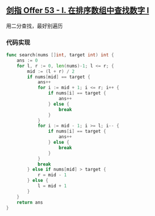 ## [剑指 Offer 53 - I. 在排序数组中查找数字 I](https://leetcode-cn.com/problems/zai-pai-xu-shu-zu-zhong-cha-zhao-shu-zi-lcof/)

用二分查找，最好别遍历



### 代码实现

```go
func search(nums []int, target int) int {
	ans := 0
	for l, r := 0, len(nums)-1; l <= r; {
		mid := (l + r) / 2
		if nums[mid] == target {
			ans++
			for i := mid + 1; i <= r; i++ {
				if nums[i] == target {
					ans++
				} else {
					break
				}
			}
			for i := mid - 1; i >= l; i-- {
				if nums[i] == target {
					ans++
				} else {
					break
				}
			}
			break
		} else if nums[mid] > target {
			r = mid - 1
		} else {
			l = mid + 1
		}
	}
	return ans
}
```

